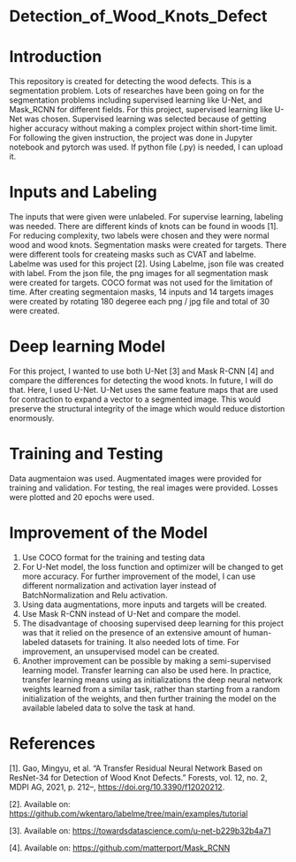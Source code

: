 # Detection_of_Wood_Knots_Defect



# Introduction

This repository is created for detecting the wood defects. This is a segmentation problem. Lots of researches have been going on for the segmentation problems including supervised learning like U-Net, and Mask_RCNN for different fields. For this project, supervised learning like U-Net was chosen. Supervised learning was selected because of getting higher accuracy without making a complex project within short-time limit. For following the given instruction, the project was done in Jupyter notebook and pytorch was used. If python file (.py) is needed, I can upload it. 


# Inputs and Labeling

The inputs that were given were unlabeled. For supervise learning, labeling was needed. There are different kinds of knots can be found in woods [1]. For reducing complexity, two labels were chosen and they were normal wood and wood knots. Segmentation masks were created for targets. There were different tools for createing masks such as CVAT and labelme. Labelme was used for this project [2]. Using Labelme, json file was created with label. From the json file, the png images for all segmentation mask were created for targets. COCO format was not used for the limitation of time. After creating segmentaion masks, 14 inputs and 14 targets images were created by rotating 180 degeree each png / jpg file and total of 30 were created.



# Deep learning Model

For this project, I wanted to use both U-Net [3] and Mask R-CNN [4] and compare the differences for detecting the wood knots. In future, I will do that. Here, I used U-Net. U-Net uses the same feature maps that are used for contraction to expand a vector to a segmented image. This would preserve the structural integrity of the image which would reduce distortion enormously. 


# Training and Testing

Data augmentaion was used. Augmentated images were provided for training and validation. For testing, the real images were provided. Losses were plotted and 20 epochs were used.

# Improvement of the Model

1. Use COCO format for the training and testing data 
2. For U-Net model, the loss function and optimizer will be changed to get more accuracy. For further improvement of the model, I can use different normalization and activation layer instead of BatchNormalization and Relu activation.
3. Using data augmentations, more inputs and targets will be created.
4. Use Mask R-CNN instead of U-Net and compare the model.
5. The disadvantage of choosing supervised deep learning for this project was that it relied on the presence of an extensive amount of human-labeled datasets for training. It also needed lots of time. For improvement, an unsupervised model can be created. 
6. Another improvement can be possible by making a semi-supervised learning model. Transfer learning can also be used here. In practice, transfer learning means using as initializations the deep neural network weights learned from a similar task, rather than starting from a random initialization of the weights, and then further training the model on the available labeled data to solve the task at hand.



# References

[1]. Gao, Mingyu, et al. “A Transfer Residual Neural Network Based on ResNet-34 for Detection of Wood Knot Defects.” Forests, vol. 12, no. 2, MDPI AG, 2021, p. 212–, https://doi.org/10.3390/f12020212.

[2]. Available on: https://github.com/wkentaro/labelme/tree/main/examples/tutorial

[3]. Available on: https://towardsdatascience.com/u-net-b229b32b4a71

[4]. Available on: https://github.com/matterport/Mask_RCNN
